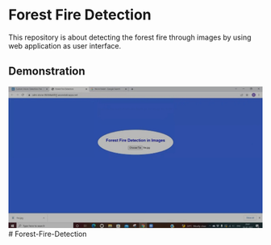 # Forest Fire Detection
This repository is about detecting the forest fire through images by using web application as user interface.

<h2>Demonstration</h2>
<a href="https://drive.google.com/file/d/15bSmJasBnJiOWIl-a9pN1axjPds4DCT3/view?usp=drivesdk" target="_blank" title="Demo Video"><img src="FFD.jpg" alt="FFD"/></a>
# Forest-Fire-Detection
